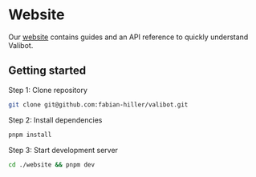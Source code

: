 # Website

Our [website](https://valibot.dev/) contains guides and an API reference to quickly understand Valibot.

## Getting started

Step 1: Clone repository

```bash
git clone git@github.com:fabian-hiller/valibot.git
```

Step 2: Install dependencies

```bash
pnpm install
```

Step 3: Start development server

```bash
cd ./website && pnpm dev
```
